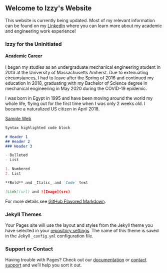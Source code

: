 ## Welcome to Izzy's Website

This website is currently being updated. Most of my relevant information can be found on my [LinkedIn](https://www.linkedin.com/in/ismael-tahoun-6a031999/) where you can learn more about my academic and engineering work experience!

### Izzy for the Uninitiated
#### Academic Career

I began my studies as an undergraduate mechanical engineering student in 2013 at the University of Massachusetts Amherst. Due to extenuating circumstances, I had to leave after the Spring of 2016 and continued my education in 2018, graduating with my Bachelor of Science degree in mechanical engineering in May 2020 during the COVID-19 epidemic.

I was born in Egypt in 1995 and have been moving around the world my whole life, flying out for the first time when I was only 2 weeks old. I became a naturalized US citizen in April 2018.

[Sample Web](https://izzyizfizzy.github.io/IndependentStudy)
```markdown
Syntax highlighted code block

# Header 1
## Header 2
### Header 3

- Bulleted
- List

1. Numbered
2. List

**Bold** and _Italic_ and `Code` text

[Link](url) and ![Image](src)
```

For more details see [GitHub Flavored Markdown](https://guides.github.com/features/mastering-markdown/).

### Jekyll Themes

Your Pages site will use the layout and styles from the Jekyll theme you have selected in your [repository settings](https://github.com/Izzyizfizzy/Izzyizfizzy.github.io/settings). The name of this theme is saved in the Jekyll `_config.yml` configuration file.

### Support or Contact

Having trouble with Pages? Check out our [documentation](https://help.github.com/categories/github-pages-basics/) or [contact support](https://github.com/contact) and we’ll help you sort it out.
